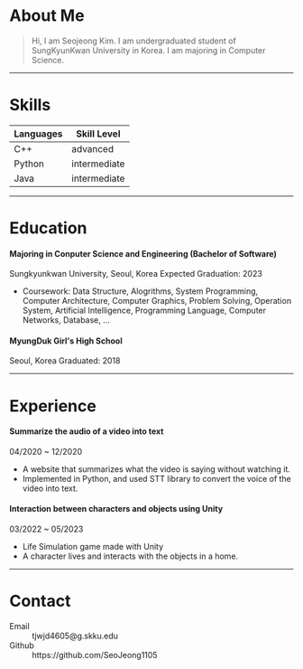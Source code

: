 # About Me
> Hi, I am Seojeong Kim. I am undergraduated student of SungKyunKwan University in Korea. I am majoring in Computer Science.


* * *

# Skills
|Languages  |Skill Level   |
|-----------|--------------|
|C++        |advanced      |
|Python     |intermediate  |
|Java       |intermediate  |


* * *

# Education
#### Majoring in Conputer Science and Engineering (Bachelor of Software)
Sungkyunkwan University, Seoul, Korea
Expected Graduation: 2023
* Coursework: Data Structure, Alogrithms, System Programming, Computer Architecture, Computer Graphics, Problem Solving, Operation System, Artificial Intelligence, Programming Language, Computer Networks, Database, ...

#### MyungDuk Girl's High School
Seoul, Korea
Graduated: 2018


* * *

# Experience
#### Summarize the audio of a video into text
04/2020 ~ 12/2020
* A website that summarizes what the video is saying without watching it.
* Implemented in Python, and used STT library to convert the voice of the video into text.

#### Interaction between characters and objects using Unity
03/2022 ~ 05/2023
* Life Simulation game made with Unity
* A character lives and interacts with the objects in a home.


* * *

# Contact
<dl>
  <dt>Email</dt>
  <dd>tjwjd4605@g.skku.edu</dd>
  <dt>Github</dt>
  <dd>https://github.com/SeoJeong1105</dd>
</dl>
